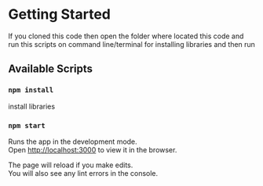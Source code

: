 # Getting Started
If you cloned this code then open the folder where located this code and run this scripts on command line/terminal  for installing libraries and then run  
## Available Scripts

### `npm install`

install libraries 

### `npm start`

Runs the app in the development mode.\
Open [http://localhost:3000](http://localhost:3000) to view it in the browser.

The page will reload if you make edits.\
You will also see any lint errors in the console.
